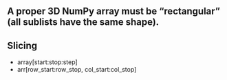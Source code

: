 

## A proper 3D NumPy array must be “rectangular” (all sublists have the same shape).


## Slicing
- array[start:stop:step]
- arr[row_start:row_stop, col_start:col_stop]
